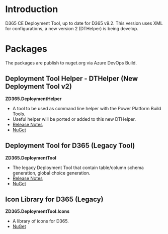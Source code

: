 # Introduction 
D365 CE Deployment Tool, up to date for D365 v9.2. This version uses XML for configurations, a new version 2 (DTHelper) is being develop.

# Packages
The packages are publish to nuget.org via Azure DevOps Build.

## Deployment Tool Helper - DTHelper (New Deployment Tool v2)

**ZD365.DeploymentHelper**
- A tool to be used as command line helper with the Power Platform Build Tools.
- Useful helper will be ported or added to this new DTHelper.
- [Release Notes](pkg/ZStudio.D365.DTHelperPkg/ReleaseNote.md)
- [NuGet](https://www.nuget.org/packages/ZD365.DeploymentHelper/)

## Deployment Tool for D365 (Legacy Tool)

**ZD365.DeploymentTool**
- The legacy Deployment Tool that contain table/column schema generation, global choice generation.
- [Release Notes](pkg/ZStudio.D365.DTPkg/ReleaseNote.md)
- [NuGet](https://www.nuget.org/packages/ZD365.DeploymentTool)

## Icon Library for D365 (Legacy)

**ZD365.DeploymentTool.Icons**
- A library of icons for D365.
- [NuGet](https://www.nuget.org/packages/ZD365.DeploymentTool.Icons)
